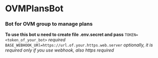 # OVMPlansBot
### Bot for OVM group to manage plans

**To use this bot u need to create file .env.secret and pass**
`TOKEN=<token_of_your_bot>` _required_
`BASE_WEBHOOK_URl=https://url.of.your.https.web.server` _optionally, it is required only if you use webhook, also https required_